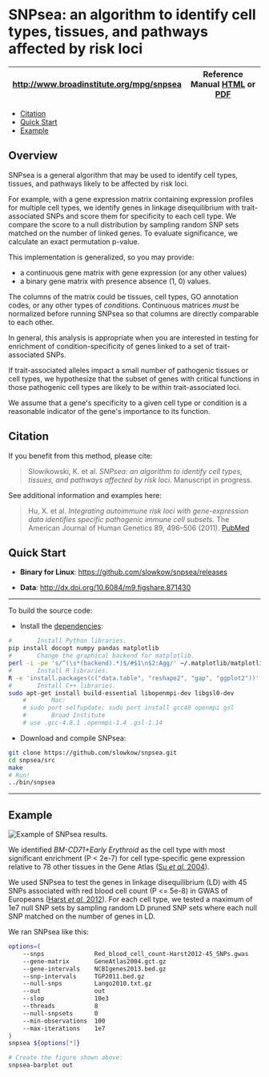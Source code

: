 SNPsea: an algorithm to identify cell types, tissues, and pathways affected by risk loci
========================================================================================

| <http://www.broadinstitute.org/mpg/snpsea> | Reference Manual [HTML] or [PDF] |
|:---:|:---:|

[HTML]: http://www.broadinstitute.org/mpg/snpsea/SNPsea_manual.html
[PDF]: https://github.com/slowkow/snpsea/blob/master/doc/SNPsea_manual.pdf?raw=true

- <a href="#citation">Citation</a>
- <a href="#quick-start">Quick Start</a>
- <a href="#example">Example</a>

Overview
--------

SNPsea is a general algorithm that may be used to identify cell types,
tissues, and pathways likely to be affected by risk loci.

For example, with a gene expression matrix containing expression profiles for
multiple cell types, we identify genes in linkage disequilibrium with
trait-associated SNPs and score them for specificity to each cell type.
We compare the score to a null distribution by sampling random SNP sets
matched on the number of linked genes. To evaluate significance, we calculate
an exact permutation p-value.

This implementation is generalized, so you may provide:

-   a continuous gene matrix with gene expression (or any other values)
-   a binary gene matrix with presence absence (1, 0) values.

The columns of the matrix could be tissues, cell types, GO annotation codes,
or any other types of *conditions*. Continuous matrices *must* be normalized
before running SNPsea so that columns are directly comparable to each other.

In general, this analysis is appropriate when you are interested in testing
for enrichment of condition-specificity of genes linked to a set of
trait-associated SNPs.

If trait-associated alleles impact a small number of pathogenic tissues or
cell types, we hypothesize that the subset of genes with critical functions in
those pathogenic cell types are likely to be within trait-associated loci.

We assume that a gene's specificity to a given cell type or condition is
a reasonable indicator of the gene's importance to its function.


Citation
--------

If you benefit from this method, please cite:

> Slowikowski, K. et al. *SNPsea: an algorithm to identify cell types,
> tissues, and pathways affected by risk loci.* Manuscript in progress.

See additional information and examples here:

> Hu, X. et al. *Integrating autoimmune risk loci with gene-expression data
> identifies specific pathogenic immune cell subsets.* The American Journal
> of Human Genetics 89, 496–506 (2011). [PubMed][Hu2011]

[Hu2011]: http://www.ncbi.nlm.nih.gov/pubmed/21963258


Quick Start
-----------

-   **Binary for Linux**: <https://github.com/slowkow/snpsea/releases>

-   **Data**: <http://dx.doi.org/10.6084/m9.figshare.871430>

- - -

To build the source code:

-   Install the [dependencies]:

```bash
#       Install Python libraries.
pip install docopt numpy pandas matplotlib
#       Change the graphical backend for matplotlib.
perl -i -pe 's/^(\s*(backend).*)$/#$1\n$2:Agg/' ~/.matplotlib/matplotlibrc
#       Install R libraries.
R -e 'install.packages(c("data.table", "reshape2", "gap", "ggplot2"))'
#       Install C++ libraries.
sudo apt-get install build-essential libopenmpi-dev libgsl0-dev
    #       Mac: 
    # sudo port selfupdate; sudo port install gcc48 openmpi gsl
    #       Broad Institute
    # use .gcc-4.8.1 .openmpi-1.4 .gsl-1.14
```

-   Download and compile SNPsea:

```bash
git clone https://github.com/slowkow/snpsea.git
cd snpsea/src
make
# Run!
../bin/snpsea
```

[dependencies]: http://www.broadinstitute.org/mpg/snpsea/SNPsea_manual.html#c-libraries

- - -


Example
-------

![Example of SNPsea results.][example]

[example]: https://raw.github.com/slowkow/snpsea/master/doc/figures/Red_blood_cell_count-Harst2012-45_SNPs-GeneAtlas2004-single-pvalues_barplot.png

We identified *BM-CD71+Early Erythroid* as the cell type with most significant
enrichment (P < 2e-7) for cell type-specific gene expression relative to 78
other tissues in the Gene Atlas ([Su *et al.* 2004][Su2004]).

We used SNPsea to test the genes in linkage disequilibrium (LD) with 45 SNPs
associated with red blood cell count (P <= 5e-8) in GWAS of Europeans ([Harst
*et al.* 2012][Harst2012]). For each cell type, we tested a maximum of 1e7
null SNP sets by sampling random LD pruned SNP sets where each null SNP
matched on the number of genes in LD.

[Harst2012]: http://www.ncbi.nlm.nih.gov/pubmed/23222517
[Su2004]: http://www.ncbi.nlm.nih.gov/pubmed/15075390


We ran SNPsea like this:

```bash
options=(
    --snps              Red_blood_cell_count-Harst2012-45_SNPs.gwas
    --gene-matrix       GeneAtlas2004.gct.gz
    --gene-intervals    NCBIgenes2013.bed.gz
    --snp-intervals     TGP2011.bed.gz
    --null-snps         Lango2010.txt.gz
    --out               out
    --slop              10e3
    --threads           8
    --null-snpsets      0
    --min-observations  100
    --max-iterations    1e7
)
snpsea ${options[*]}

# Create the figure shown above:
snpsea-barplot out
```
